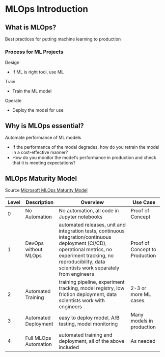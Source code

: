 # MLOps Introduction

## What is MLOps?

Best practices for putting machine learning to production

### Process for ML Projects

Design

* If ML is right tool, use ML

Train

* Train the ML model

Operate

* Deploy the model for use

## Why is MLOps essential?

Automate performance of ML models

* If the performance of the model degrades, how do you retrain the model in a cost-effective manner?
* How do you monitor the model's performance in production and check that it is meeting expectations?

## MLOps Maturity Model

Source [Microsoft MLOps Maturity Model](https://learn.microsoft.com/en-us/azure/architecture/ai-ml/guide/mlops-maturity-model)

|Level|Description|Overview|Use Case|
|-----|----|----|----|
|0| No Automation | No automation, all code in Jupyter notebooks| Proof of Concept |
|1| DevOps without MLOps| automated releases, unit and integration tests, continuous integration/continuous deployment (CI/CD), operational metrics, no experiment tracking, no reproducibility, data scientists work separately from engineers | Proof of Concept to Production |
|2| Automated Training | training pipeline, experiment tracking, model registry, low friction deployment, data scientists work with engineers| 2-3 or more ML cases |
|3| Automated Deployment | easy to deploy model, A/B testing, model monitoring| Many models in production |
|4| Full MLOps Automation | automated training and deployment, all of the above included | As needed |
